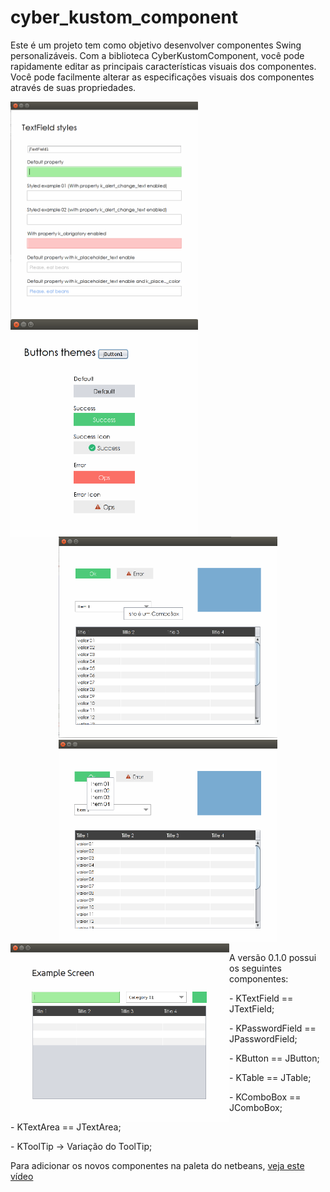 # cyber_kustom_component
<p>
Este é um projeto tem como objetivo desenvolver componentes Swing personalizáveis. Com a biblioteca CyberKustomComponent,
você pode rapidamente editar as principais características visuais dos componentes. Você pode facilmente alterar as especificações visuais dos componentes através de suas propriedades.
 </p>
 <p align="center">
 
  <img style="position: relative; float: left;" src="https://github.com/CyberCidades/cyber_kustom_component/blob/master/screenshots/02.png" width="300"/>
  <img style="position: relative; float: left;" src="https://github.com/CyberCidades/cyber_kustom_component/blob/master/screenshots/03.png" width="300"/>
</p>
 <p align="center">
  <img src="https://github.com/CyberCidades/cyber_kustom_component/blob/master/screenshots/04.png" width="350"/>
  <img src="https://github.com/CyberCidades/cyber_kustom_component/blob/master/screenshots/05.png" width="350"/>
   <img style="position: relative; float: left;" src="https://github.com/CyberCidades/cyber_kustom_component/blob/master/screenshots/01.png" width="350"/>

</p>
 <p>
 A versão 0.1.0 possui os seguintes componentes:
 </br>
 <p>- KTextField == JTextField; </p>
 <p>- KPasswordField == JPasswordField; </p>
 <p>- KButton == JButton; </p>
 <p>- KTable == JTable; </p>
 <p>- KComboBox == JComboBox; </p>
 <p>- KTextArea == JTextArea; </p>
 <p>- KToolTip -> Variação do ToolTip; </p>
 </>
 <p>
 Para adicionar os novos componentes na paleta do netbeans, <a target="_blank" href="https://www.youtube.com/watch?v=ozqLqe9gLGA" > veja este vídeo </a>
 </p>
 

